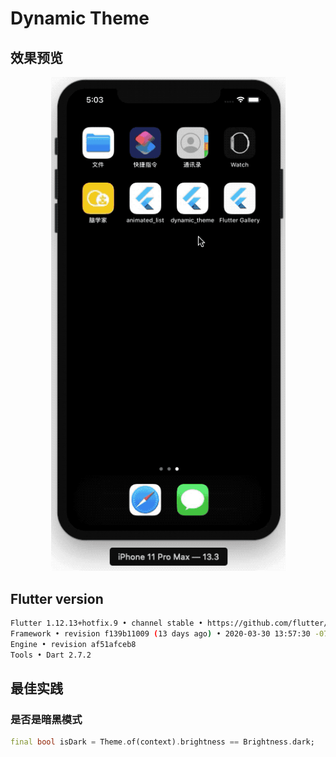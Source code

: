 # Dynamic Theme

## 效果预览

<p align="center">
    <img width="375" title="Flutter" src="./assets/preview/iOS_DynamicTheme.gif">
</p>


## Flutter version

```bash
Flutter 1.12.13+hotfix.9 • channel stable • https://github.com/flutter/flutter.git
Framework • revision f139b11009 (13 days ago) • 2020-03-30 13:57:30 -0700
Engine • revision af51afceb8
Tools • Dart 2.7.2
```

## 最佳实践

### 是否是暗黑模式

```dart
final bool isDark = Theme.of(context).brightness == Brightness.dark;
```